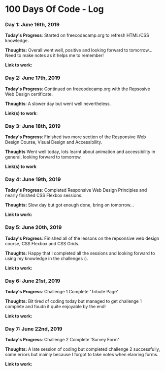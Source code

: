 # 100 Days Of Code - Log

### Day 1: June 16th, 2019 

**Today's Progress**: Started on freecodecamp.org to refresh HTML/CSS knowledge.

**Thoughts:** Overall went well, positive and looking forward to tomorrow... Need to make notes as it helps me to remember!

**Link to work:** 

### Day 2: June 17th, 2019

**Today's Progress**: Continued on freecodecamp.org with the Repsosive Web Design certificate.

**Thoughts**: A slower day but went well nevertheless.

**Link(s) to work**:


### Day 3: June 18th, 2019

**Today's Progress**: Finished two more section of the Responsive Web Design Course, Visual Design and Accessibility.

**Thoughts** Went well today, lots learnt about animation and accessibility in general, looking forward to tomorrow.

**Link(s) to work**

### Day 4: June 19th, 2019 

**Today's Progress**: Completed Responsive Web Design Principles and nearly finished CSS Flexbox sessions.

**Thoughts:** Slow day but got enough done, bring on tomorrow...

**Link to work:** 

### Day 5: June 20th, 2019 

**Today's Progress**: Finished all of the lessons on the repsonsive web design course, CSS Flexbox and CSS Grids.

**Thoughts:** Happy that I completed all the sessions and looking forward to using my knowledge in the challenges :).

**Link to work:** 

### Day 6: June 21st, 2019 

**Today's Progress**: Challenge 1 Complete 'Tribute Page'

**Thoughts:** Bit tired of coding today but managed to get challenge 1 complete and foudn it quite enjoyable by the end!

**Link to work:** 

### Day 7: June 22nd, 2019 

**Today's Progress**: Challenge 2 Complete 'Survey Form'

**Thoughts:** A late session of coding but completed challenge 2 successfully, some errors but mainly because I forgot to take notes when elanring forms.

**Link to work:** 

